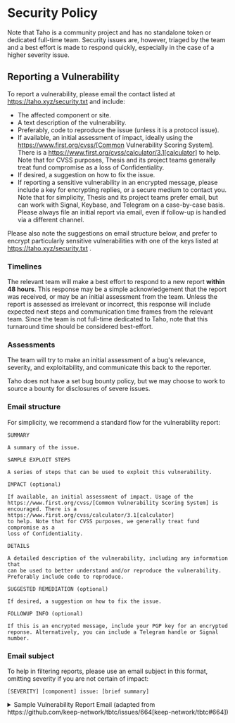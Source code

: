 # Security Policy

Note that Taho is a community project and has no standalone token or dedicated
full-time team. Security issues are, however, triaged by the team and a best
effort is made to respond quickly, especially in the case of a higher severity
issue.

## Reporting a Vulnerability

To report a vulnerability, please email the contact listed at
https://taho.xyz/security.txt and include:

- The affected component or site.
- A text description of the vulnerability.
- Preferably, code to reproduce the issue (unless it is a protocol issue).
- If available, an initial assessment of impact, ideally using the
  https://www.first.org/cvss/[Common Vulnerability Scoring System]. There is
  a https://www.first.org/cvss/calculator/3.1[calculator] to help. Note that
	for CVSS purposes, Thesis and its project teams generally treat fund
	compromise as a loss of Confidentiality.
- If desired, a suggestion on how to fix the issue.
- If reporting a sensitive vulnerability in an encrypted message, please
  include a key for encrypting replies, or a secure medium to contact you.
	Note that for simplicity, Thesis and its project teams prefer email, but can
	work with Signal, Keybase, and Telegram on a case-by-case basis. Please
	always file an initial report via email, even if follow-up is handled via a
	different channel.

Please also note the suggestions on email structure below, and prefer to
encrypt particularly sensitive vulnerabilities with one of the keys listed at
https://taho.xyz/security.txt .

### Timelines

The relevant team will make a best effort to respond to a new report **within
48 hours**. This response may be a simple acknowledgement that the report was
received, or may be an initial assessment from the team. Unless the report is
assessed as irrelevant or incorrect, this response will include expected next
steps and communication time frames from the relevant team. Since the team is
not full-time dedicated to Taho, note that this turnaround time should be
considered best-effort.

### Assessments

The team will try to make an initial assessment of a bug's relevance, severity,
and exploitability, and communicate this back to the reporter.

Taho does not have a set bug bounty policy, but we may choose to work to source
a bounty for disclosures of severe issues.

### Email structure

For simplicity, we recommend a standard flow for the vulnerability report:

```
SUMMARY

A summary of the issue.

SAMPLE EXPLOIT STEPS

A series of steps that can be used to exploit this vulnerability.

IMPACT (optional)

If available, an initial assessment of impact. Usage of the
https://www.first.org/cvss/[Common Vulnerability Scoring System] is
encouraged. There is a https://www.first.org/cvss/calculator/3.1[calculator]
to help. Note that for CVSS purposes, we generally treat fund compromise as a
loss of Confidentiality.

DETAILS

A detailed description of the vulnerability, including any information that
can be used to better understand and/or reproduce the vulnerability.
Preferably include code to reproduce.

SUGGESTED REMEDIATION (optional)

If desired, a suggestion on how to fix the issue.

FOLLOWUP INFO (optional)

If this is an encrypted message, include your PGP key for an encrypted
reponse. Alternatively, you can include a Telegram handle or Signal number.
```

### Email subject

To help in filtering reports, please use an email subject in this format, omitting
severity if you are not certain of impact:

```
[SEVERITY] [component] issue: [brief summary]
```

<details>
<summary>Sample Vulnerability Report Email (adapted from https://github.com/keep-network/tbtc/issues/664[keep-network/tbtc#664])</summary>

```
Subject: [8.6 HIGH] Solidity contracts issue: Incorrect handling of
         Bitcoin addresses can lead to deposit redemption failure

Body:

SUMMARY

Funding transactions that use p2pkh are accepted during funding but can be used
to trigger ECDSA fraud during redemption.

SAMPLE EXPLOIT STEPS

Eve creates a deposit, funds it using a P2PKH or P2SH output, and requests redemption. The signing group is unable to provide a redemption proof, and eventually Eve seizes the group's bonds.

IMPACT

We consider this an 8.6 on the CVSS 3.1 scoring scale, as it can compromise
signer funds, and can lead to signer fund loss that is value-positive for the
attacker. Attacker profit is ~50% the value of the funds they are willing to
put into the attack, while per-signer loss is ~12.5% of the funds the
attacker puts into the attack.

CVSS 3.1 vector string: CVSS:3.1/AV:N/AC:L/PR:N/UI:N/S:C/C:H/I:N/A:N/CR:M

DETAILS

When providing a funding proof, three types of outputs are accepted: P2WPKH, P2PKH, and P2SH outputs. The system is designed to handle the first and fails for the second and third.

If a P2PKH output is provided, the signing group is able to generate a scriptSig which can spend the output. However, that will trigger the ECDSA fraud flow as the signature wasn't authorized.

If a P2SH output is provided, then the public key of the keep will be interpreted as a script. This most likely results in a locked output.

SUGGESTED REMEDIATION

Disallow P2PKH and P2SH outputs when providing funding proofs.

FOLLOWUP INFO

Please encrypt replies to PGP key https://keybase.io/shadowfiend/pgp_keys.asc,
or reply via Signal at +1-123-456-6790.
```
</details>

